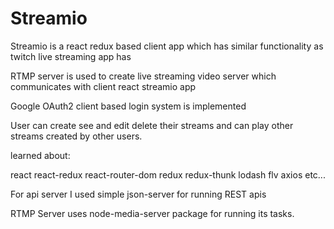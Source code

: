 # Streamio 

Streamio is a react redux based client app which has similar functionality as twitch live streaming app has

RTMP server is used to create live streaming video server which communicates with client react streamio app

Google OAuth2 client based login system is implemented

User can create see and edit delete their streams and can play other streams created by other users.

learned about:

react react-redux react-router-dom redux redux-thunk lodash flv axios etc...

For api server I used simple json-server for running REST apis

RTMP Server uses node-media-server package for running its tasks.
